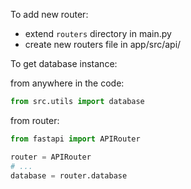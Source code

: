

To add new router:
- extend `routers` directory in main.py
- create new routers file in app/src/api/


To get database instance:

from anywhere in the code:
```python
from src.utils import database
```

from router:
```python
from fastapi import APIRouter

router = APIRouter
# ...
database = router.database
```